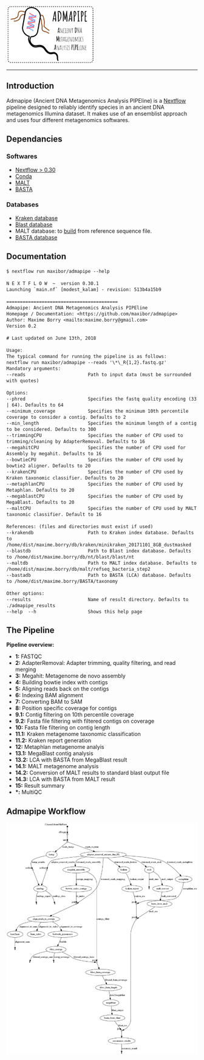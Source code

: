 <img src="img/logo.png" height="150">

* * *

## Introduction

Admapipe (Ancient DNA Metagenomics Analysis PIPEline) is a [Nextflow](https://nextflow.io) pipeline designed to reliably identify species in an ancient DNA metagenomics Illumina dataset. It makes use of an ensemblist approach and uses four different metagenomics softwares.

## Dependancies

### Softwares

-   [Nextflow > 0.30](https://www.nextflow.io/)
-   [Conda](https://conda.io/miniconda.html)
-   [MALT](http://ab.inf.uni-tuebingen.de/software/malt/)
-   [BASTA](https://github.com/timkahlke/BASTA)

### Databases

-   [Kraken database](https://ccb.jhu.edu/software/kraken/)
-   [Blast database](https://blast.ncbi.nlm.nih.gov/Blast.cgi?CMD=Web&PAGE_TYPE=BlastDocs&DOC_TYPE=Download)
-   MALT database: to [build](http://ab.inf.uni-tuebingen.de/data/software/malt/download/manual.pdf) from reference sequence file.
-   [BASTA database](https://github.com/timkahlke/BASTA/wiki/2.-Initial-Setup)

## Documentation

    $ nextflow run maxibor/admapipe --help

    N E X T F L O W  ~  version 0.30.1
    Launching `main.nf` [modest_kalam] - revision: 513b4a15b9

    =========================================
    Admapipe: Ancient DNA Metagenomics Analysis PIPEline
    Homepage / Documentation: <https://github.com/maxibor/admapipe>
    Author: Maxime Borry <mailto:maxime.borry@gmail.com>
    Version 0.2

    # Last updated on June 13th, 2018

    Usage:
    The typical command for running the pipeline is as follows:
    nextflow run maxibor/admapipe --reads '\*\_R{1,2}.fastq.gz'
    Mandatory arguments:
    --reads                       Path to input data (must be surrounded with quotes)

    Options:
    --phred                       Specifies the fastq quality encoding (33 | 64). Defaults to 64
    --minimum_coverage            Specifies the minimum 10th percentile coverage to consider a contig. Defaults to 2
    --min_length                  Specifies the minimum length of a contig to be considered. Defaults to 300
    --trimmingCPU                 Specifies the number of CPU used to trimming/cleaning by AdapterRemoval. Defaults to 16
    --megahitCPU                  Specifies the number of CPU used for Assembly by megahit. Defaults to 16
    --bowtieCPU                   Specifies the number of CPU used by bowtie2 aligner. Defaults to 20
    --krakenCPU                   Specifies the number of CPU used by Kraken taxonomic classifier. Defaults to 20
    --metaphlanCPU                Specifies the number of CPU used by Metaphlan. Defaults to 20
    --megablastCPU                Specifies the number of CPU used by MegaBlast. Defaults to 20
    --maltCPU                     Specifies the number of CPU used by MALT taxonomic classifier. Default to 16

    References: (files and directories must exist if used)
    --krakendb                    Path to Kraken index database. Defaults to /home/dist/maxime.borry/db/kraken/minikraken_20171101_8GB_dustmasked
    --blastdb                     Path to Blast index database. Defaults to /home/dist/maxime.borry/db/nt/blast/blast/nt
    --maltdb                      Path to MALT index database. Defaults to /home/dist/maxime.borry/db/malt/refseq_bacteria_step2
    --bastadb                     Path to BASTA (LCA) database. Defaults to /home/dist/maxime.borry/BASTA/taxonomy

    Other options:
    --results                     Name of result directory. Defaults to ./admapipe_results
    --help  --h                   Shows this help page

## The Pipeline

**Pipeline overview:**

-   **1:**     FASTQC
-   **2:**     AdapterRemoval: Adapter trimming, quality filtering, and read merging
-   **3:**     Megahit: Metagenome de novo assembly
-   **4:**     Building bowtie index with contigs
-   **5:**     Aligning reads back on the contigs
-   **6:**     Indexing BAM alignment
-   **7:**     Converting BAM to SAM
-   **8:**     Position specific coverage for contigs
-   **9.1:**   Contig filtering on 10th percentile coverage
-   **9.2:**   Fasta file filtering with filtered contigs on coverage
-   **10:**    Fasta file filtering on contig length
-   **11.1:**  Kraken metagenome taxonomic classification
-   **11.2:**  Kraken report generation
-   **12:**    Metaphlan metagenome analyis
-   **13.1:**  MegaBlast contig analysis
-   **13.2:**  LCA with BASTA from MegaBlast result
-   **14.1:**  MALT metagenome analysis
-   **14.2:**  Conversion of MALT results to standard blast output file
-   **14.3:**  LCA with BASTA from MALT result
-   **15:**    Result summary
-   **\*:**     MultiQC

## Admapipe Workflow

![](img/workflow.png)
